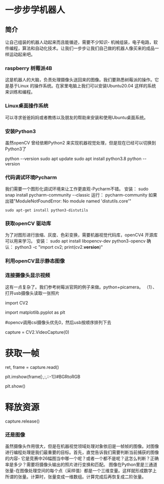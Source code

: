 # 一步步学机器人 #

## 简介 ##
让自己组装的机器人动起来而且能循迹，需要不少知识- 机械组装，电子电路，软件编程，算法和自动化技术。让我们一步步让我们自己做的机器人像买来的成品一样运动起来吧。

### raspberry 树莓派4B ###
这是机器人的大脑，负责处理摄像头送回来的图像。我们要熟悉树莓派的操作。它是基于Linux 的操作系统。在家里电脑上我们可以安装Ubuntu20.04 这样的系统来训练和编程。
### Linux桌面操作系统 ###
可以寻求爸爸妈妈或者教练以及朋友的帮助来安装和使用Ubuntu桌面系统。
### 安装Python3 ###
虽然openCV 曾经依赖Python2 来实现机器视觉处理，但是现在已经可以切换到Python3了

python --version
sudo apt update
sudo apt install python3.8
python --version

### 代码调试环境Pycharm ###
我们需要一个图形化调试环境来让工作更直观-Pycharm不错。
安装：
sudo snap install pycharm-community --classic
运行：
pycharm-community
如果出错"ModuleNotFoundError: No module named 'distutils.core'"
```
sudo apt-get install python3-distutils
```
### 获取openCV 驱动库 ###
为了对图形进行放缩、灰度、色彩变换，需要机器视觉代码库，openCV4 开源库可以用来学习。
安装：
sudo apt install libopencv-dev python3-opencv
确认：
python3 -c "import cv2; print(cv2.__version__)"
### 利用openCV显示静态图像 ###

### 连接摄像头显示视频 ###
这有一点复杂了。我们参考树莓派官网的例子来做。python+picamera。
（1）、 打开usb摄像头读取一张照片

import CV2

import matplotlib.pyplot as plt

#opencv调用csi摄像头优先0，然后usb按顺序排列下去

capture = CV2.VideoCapture(0)

# 获取一帧

ret, frame = capture.read()

plt.imshow(frame[:,:,::-1])#BGRtoRGB

plt.show()

# 释放资源

capture.release() 

### 还是图像 ###
虽然摄像头作用很大，但是在机器视觉领域处理对象依旧是一帧帧的图像。对图像进行编程处理是我们最重要的目标。首先，直觉告诉我们需要判断当前捕获的图像的内容- 它是竞赛中26幅图当中哪一个呢？或者一个都不是呢？这怎么判断？正确率是多少？需要将摄像头输出的照片进行变换和匹配。
图像在Python里是三通道张量-在图像处理空间的每个点（采样值）都是一个三维变量。这样就形成数学上所谓的张量。计算时，张量变成一维数组。计算完成后再恢复成二阶张量。